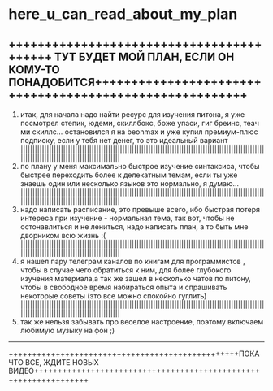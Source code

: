 # here_u_can_read_about_my_plan
+++++++++++++++++++++++++++++++++++++++++ ТУТ БУДЕТ МОЙ ПЛАН, ЕСЛИ ОН КОМУ-ТО ПОНАДОБИТСЯ++++++++++++++++++++++++++++++++++++++++++++++++++++++++
-------------------------------------------------------------------------------------------------------------------------------------------------
1. итак, для начала надо найти ресурс для изучения питона, я уже посмотрел степик, юдеми, скиллбокс, боже упаси, гиг бреинс, теач ми скиллс... остановился я на beonmax и уже купил премиум-плюс подписку, если у тебя нет денег, то это идеальный вариант
|||||||||||||||||||||||||||||||||||||||||||||||||||||||||||||||||||||||||||||||||||||||||||||||||||||||||||||||||||||||||||||||||||||||||||||||||
2. по плану у меня максимально быстрое изучение синтаксиса, чтобы быстрее переходить более к делекатным темам, если ты уже знаешь один или несколько языков это нормально, я думаю...
|||||||||||||||||||||||||||||||||||||||||||||||||||||||||||||||||||||||||||||||||||||||||||||||||||||||||||||||||||||||||||||||||||||||||||||||||
3. надо написать расписание, это превыше всего, ибо быстрая потеря интереса при изучение - нормальная тема, так вот, чтобы не остонавлиться и не лениться, надо написать план, а то быть мне дворником всю жизнь :(
|||||||||||||||||||||||||||||||||||||||||||||||||||||||||||||||||||||||||||||||||||||||||||||||||||||||||||||||||||||||||||||||||||||||||||||||||
4. я нашел пару телеграм каналов по книгам для программистов , чтобы в случае чего обратиться к ним, для более глубокого изучения материала,а так же зашел в несколько чатов по питону, чтобы в свободное время набираться опыта и спрашивать некоторые советы (это все можно спокойно гуглить)
|||||||||||||||||||||||||||||||||||||||||||||||||||||||||||||||||||||||||||||||||||||||||||||||||||||||||||||||||||||||||||||||||||||||||||||||||
5. так же нельзя забывать про веселое настроение, поэтому включаем любимую музыку на фон ;)
-------------------------------------------------------------------------------------------------------------------------------------------------
+++++++++++++++++++++++++++++++++++++++++++++++++ПОКА ЧТО ВСЕ, ЖДИТЕ НОВЫХ ВИДЕО+++++++++++++++++++++++++++++++++++++++++++++++++++++++++++++++++
